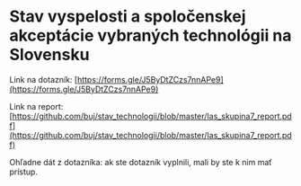 # Stav vyspelosti a spoločenskej akceptácie vybraných technológii na Slovensku

Link na dotazník: [https://forms.gle/J5ByDtZCzs7nnAPe9](https://forms.gle/J5ByDtZCzs7nnAPe9)

Link na report: [https://github.com/buj/stav_technologii/blob/master/Ias_skupina7_report.pdf](https://github.com/buj/stav_technologii/blob/master/Ias_skupina7_report.pdf)

Ohľadne dát z dotazníka: ak ste dotazník vyplnili, mali by ste k nim mať prístup.
